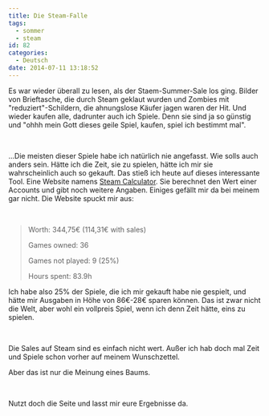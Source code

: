 ```yaml
---
title: Die Steam-Falle
tags:
  - sommer
  - steam
id: 82
categories:
  - Deutsch
date: 2014-07-11 13:18:52
---
```


Es war wieder überall zu lesen, als der Staem-Summer-Sale los ging. Bilder von Brieftasche, die durch Steam geklaut wurden und Zombies mit "reduziert"-Schildern, die ahnungslose Käufer jagen waren der Hit. Und wieder kaufen alle, dadrunter auch ich Spiele. Denn sie sind ja so günstig und "ohhh mein Gott dieses geile Spiel, kaufen, spiel ich bestimmt mal".

&nbsp;

...Die meisten dieser Spiele habe ich natürlich nie angefasst. Wie solls auch anders sein. Hätte ich die Zeit, sie zu spielen, hätte ich mir sie wahrscheinlich auch so gekauft. Das stieß ich heute auf dieses interessante Tool. Eine Website namens [Steam Calculator](http://steamdb.info/calculator/). Sie berechnet den Wert einer Accounts und gibt noch weitere Angaben. Einiges gefällt mir da bei meinem gar nicht. Die Website spuckt mir aus:

&nbsp;
> Worth: 344,75€ (114,31€ with sales)
> 
> 
> Games owned: 36
> 
> 
> Games not played: 9 (25%)
> 
> 
> Hours spent: 83.9h
&nbsp;

Ich habe also 25% der Spiele, die ich mir gekauft habe nie gespielt, und hätte mir Ausgaben in Höhe von 86€-28€ sparen können. Das ist zwar nicht die Welt, aber wohl ein vollpreis Spiel, wenn ich denn Zeit hätte, eins zu spielen.

&nbsp;

Die Sales auf Steam sind es einfach nicht wert. Außer ich hab doch mal Zeit und Spiele schon vorher auf meinem Wunschzettel.

Aber das ist nur die Meinung eines Baums.

&nbsp;

Nutzt doch die Seite und lasst mir eure Ergebnisse da.